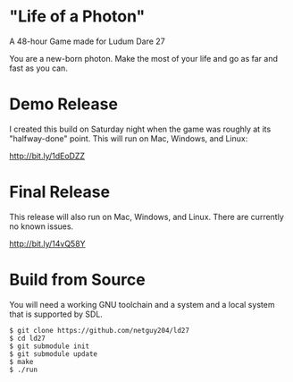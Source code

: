 # "Life of a Photon"

A 48-hour Game made for Ludum Dare 27

You are a new-born photon. Make the most of your life and go as far
and fast as you can.


Demo Release
============

I created this build on Saturday night when the game was roughly at
its "halfway-done" point. This will run on Mac, Windows, and Linux:

http://bit.ly/1dEoDZZ

Final Release
=============

This release will also run on Mac, Windows, and Linux. There are
currently no known issues.

http://bit.ly/14vQ58Y

Build from Source
=================

You will need a working GNU toolchain and a system and a local system
that is supported by SDL.

    $ git clone https://github.com/netguy204/ld27
    $ cd ld27
    $ git submodule init
    $ git submodule update
    $ make
    $ ./run
